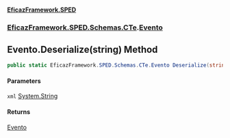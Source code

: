 #### [EficazFramework.SPED](EficazFrameworkSPED.md 'EficazFramework SPED')
### [EficazFramework.SPED.Schemas.CTe](EficazFramework.SPED.Schemas.CTe.md 'EficazFramework.SPED.Schemas.CTe').[Evento](EficazFramework.SPED.Schemas.CTe/Evento.md 'EficazFramework.SPED.Schemas.CTe.Evento')

## Evento.Deserialize(string) Method

```csharp
public static EficazFramework.SPED.Schemas.CTe.Evento Deserialize(string xml);
```
#### Parameters

<a name='EficazFramework.SPED.Schemas.CTe.Evento.Deserialize(string).xml'></a>

`xml` [System.String](https://docs.microsoft.com/en-us/dotnet/api/System.String 'System.String')

#### Returns
[Evento](EficazFramework.SPED.Schemas.CTe/Evento.md 'EficazFramework.SPED.Schemas.CTe.Evento')